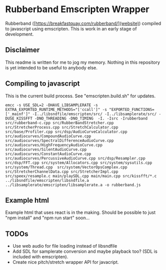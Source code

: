 # Rubberband Emscripten Wrapper

 Rubberband ([https://breakfastquay.com/rubberband/](website)) compiled to javascript using emscripten. This is work in an early stage of development.

## Disclaimer
This readme is written for me to jog my memory. Nothing in this repository is yet intended to be useful to anybody else. 

## Compiling to javascript

This is the current build process. See "emscripten.build.sh" for updates.

```
emcc -s USE_SDL=2 -DHAVE_LIBSAMPLERATE -s EXTRA_EXPORTED_RUNTIME_METHODS="['ccall']" -s "EXPORTED_FUNCTIONS=['_mainf']" -I../libsndfile/emscripten/src/ -I../libsamplerate/src/ -DUSE_KISSFFT -DNO_THREADING -DNO_TIMING  -I. -Isrc -Irubberband  src/rubberband-c.cpp src/RubberBandStretcher.cpp src/StretcherProcess.cpp src/StretchCalculator.cpp src/base/Profiler.cpp src/dsp/AudioCurveCalculator.cpp src/audiocurves/CompoundAudioCurve.cpp src/audiocurves/SpectralDifferenceAudioCurve.cpp src/audiocurves/HighFrequencyAudioCurve.cpp src/audiocurves/SilentAudioCurve.cpp  src/audiocurves/ConstantAudioCurve.cpp src/audiocurves/PercussiveAudioCurve.cpp src/dsp/Resampler.cpp src/dsp/FFT.cpp src/system/Allocators.cpp src/system/sysutils.cpp src/system/Thread.cpp  src/system/VectorOpsComplex.cpp src/StretcherChannelData.cpp src/StretcherImpl.cpp src/speex/resample.c main/playSDL.cpp main/main.cpp src/kissfft/*.c ../libsndfile/emscripten/libsndfile.a ../libsamplerate/emscripten/libsamplerate.a -o rubberband.js 

```

## Example html
Example html that uses react is in the making. Should be possible to just "npm install" and "npm run start" soon...

## TODOs
- Use web audio for file loading instead of libsndfile
- Add SDL for samplerate conversion and maybe playback too? (SDL is included with emscripten).
- Create nice pitch/stretch wrapper API for javacript.
